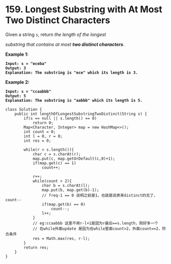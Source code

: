 # 159. Longest Substring with At Most Two Distinct Characters

Given a string `s`, return _the length of the longest_&#x20;

_substring that contains at most **two distinct characters**_.

&#x20;

**Example 1:**

<pre><code><strong>Input: s = "eceba"
</strong><strong>Output: 3
</strong><strong>Explanation: The substring is "ece" which its length is 3.
</strong></code></pre>

**Example 2:**

<pre><code><strong>Input: s = "ccaabbb"
</strong><strong>Output: 5
</strong><strong>Explanation: The substring is "aabbb" which its length is 5.
</strong></code></pre>

```
class Solution {
    public int lengthOfLongestSubstringTwoDistinct(String s) {
        if(s == null || s.length() == 0)
            return 0;
        Map<Character, Integer> map = new HashMap<>();
        int count = 0;
        int l = 0, r = 0;
        int res = 0;
        
        while(r < s.length()){
            char c = s.charAt(r);
            map.put(c, map.getOrDefault(c,0)+1);
            if(map.get(c) == 1)
                count++;
            
            r++;
            while(count > 2){
                char b = s.charAt(l);
                map.put(b, map.get(b)-1);
                // freq-1 == 0 说明之前是1，也就是说原来distinct的无了，count--
                if(map.get(b) == 0)
                    count--;
                l++;
            }
            // eg:ccaabbb 这里不用r-l+1是因为r最后==s.length，刚好多一个
            // 在while外面update 是因为在while里面count>2，外面count==2，符合条件
            res = Math.max(res, r-l);
        }
        return res;
    }
}
```
